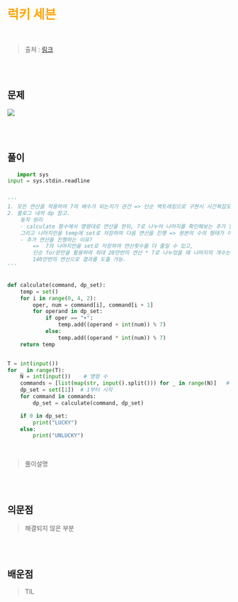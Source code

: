 <br/><Br>

<span style = "color:orange">

# 럭키 세븐
</span>
<br>

> 출처 : [링크](https://www.acmicpc.net/problem/28706)


<br/><br>

## 문제

![](./img/1.PNG)

<br/><br>

## 풀이

```python
   import sys
input = sys.stdin.readline


'''
1. 모든 연산을 적용하여 7의 배수가 되는지가 관건 => 단순 백트래킹으로 구현시 시간복잡도 n^2으로 해결불가
2. 블로그 내의 dp 참고. 
    동작 원리
    - calculate 함수에서 명령대로 연산을 한뒤, 7로 나누어 나머지를 확인해보는 추가 연산을 진행.
    그리고 나머지만을 temp에 set로 저장하여 다음 연산을 진행 => 원본의 수의 형태가 어떤지 중요한지 않음.(전혀 고려하지 않아도 되는 상황)
    - 추가 연산을 진행하는 이유?
        =>  7의 나머지만을 set로 저장하여 연산횟수를 더 줄일 수 있고, 
        단순 for문만을 활용하여 최대 20만번의 연산 * 7로 나누었을 때 나머지의 개수는 최대 7개이므로 최악의 경우에도
        140만번의 연산으로 결과를 도출 가능.
'''


def calculate(command, dp_set):
    temp = set()
    for i in range(0, 4, 2):
        oper, num = command[i], command[i + 1]
        for operand in dp_set:
            if oper == "+":
                temp.add((operand + int(num)) % 7)
            else:
                temp.add((operand * int(num)) % 7)
    return temp


T = int(input())
for _ in range(T):
    N = int(input())    # 명령 수
    commands = [list(map(str, input().split())) for _ in range(N)]   # 각 명령들
    dp_set = set([1])  # 1부터 시작
    for command in commands:
        dp_set = calculate(command, dp_set)

    if 0 in dp_set:
        print("LUCKY")
    else:
        print("UNLUCKY")
```
<br>

> 풀이설명

<br/><br>


## 의문점
> 해결되지 않은 부분


<br/><br>


## 배운점
> TIL

